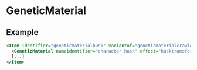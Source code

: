 # GeneticMaterial


## Example
```xml
<Item identifier="geneticmaterialhusk" variantof="geneticmaterialcrawler" nameidentifier="geneticmaterial">
  <GeneticMaterial nameidentifier="character.husk" effect="husktransformimmunity" />
  [...]
</Item>
```


